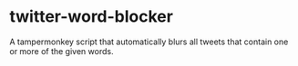 # twitter-word-blocker
A tampermonkey script that automatically blurs all tweets that contain one or more of the given words.
